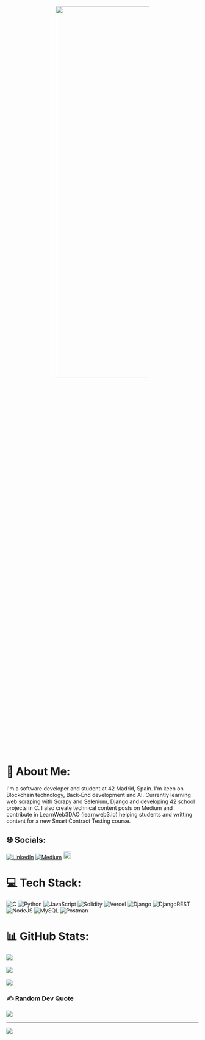 <div align="center">
<img src="https://rishavanand.github.io/static/images/greetings.gif" align="center" style="width: 70%; height: 50%" />
</div>  
  

# 💫 About Me:
I'm a software developer and student at 42 Madrid, Spain. I'm keen on Blockchain technology, Back-End development and AI. Currently learning web scraping with Scrapy and Selenium, Django and developing 42 school projects in C.
I also create technical content posts on Medium and contribute in LearnWeb3DAO (learnweb3.io) helping students and writting content for a new Smart Contract Testing course.


## 🌐 Socials:
[![LinkedIn](https://img.shields.io/badge/LinkedIn-%230077B5.svg?logo=linkedin&logoColor=white)](https://linkedin.com/in/carlosfiestas) [![Medium](https://img.shields.io/badge/Medium-12100E?logo=medium&logoColor=white)](https://medium.com/@carlosfiestas) 
<a href="https://profile.intra.42.fr/users/cfiestas" rel="nofollow">
	<img src="https://camo.githubusercontent.com/8a008c77daec47babe100b68f3e37121c4a3813c7f8535ed15fa48d6d4cde076/68747470733a2f2f696d672e736869656c64732e696f2f62616467652f496e7472612d3030303030303f7374796c653d666f722d7468652d6261646765266c6f676f3d3432266c6f676f436f6c6f723d7768697465" alt="IntraProfile" data-canonical-src="https://img.shields.io/badge/Intra-000000?style=for-the-badge&amp;logo=42&amp;logoColor=white" style="height: 20px; border-radius: 3px!important;">
</a>

# 💻 Tech Stack:
![C](https://img.shields.io/badge/c-%2300599C.svg?style=for-the-badge&logo=c&logoColor=white) ![Python](https://img.shields.io/badge/python-3670A0?style=for-the-badge&logo=python&logoColor=ffdd54) ![JavaScript](https://img.shields.io/badge/javascript-%23323330.svg?style=for-the-badge&logo=javascript&logoColor=%23F7DF1E) ![Solidity](https://img.shields.io/badge/Solidity-%23363636.svg?style=for-the-badge&logo=solidity&logoColor=white) ![Vercel](https://img.shields.io/badge/vercel-%23000000.svg?style=for-the-badge&logo=vercel&logoColor=white) ![Django](https://img.shields.io/badge/django-%23092E20.svg?style=for-the-badge&logo=django&logoColor=white) ![DjangoREST](https://img.shields.io/badge/DJANGO-REST-ff1709?style=for-the-badge&logo=django&logoColor=white&color=ff1709&labelColor=gray) ![NodeJS](https://img.shields.io/badge/node.js-6DA55F?style=for-the-badge&logo=node.js&logoColor=white) ![MySQL](https://img.shields.io/badge/mysql-%2300f.svg?style=for-the-badge&logo=mysql&logoColor=white) ![Postman](https://img.shields.io/badge/Postman-FF6C37?style=for-the-badge&logo=postman&logoColor=white)
# 📊 GitHub Stats:
![](https://github-readme-stats.vercel.app/api?username=cfiestas6&theme=tokyonight&hide_border=true&include_all_commits=true&count_private=true)<br/>
<br/>
![](https://github-readme-streak-stats.herokuapp.com/?user=cfiestas6&theme=tokyonight&hide_border=true)<br/>
<br/>
![](https://github-readme-stats.vercel.app/api/top-langs/?username=cfiestas6&theme=tokyonight&hide_border=true&include_all_commits=true&count_private=true&layout=compact)

### ✍️ Random Dev Quote
![](https://quotes-github-readme.vercel.app/api?type=horizontal&theme=tokyonight)

---
[![](https://visitcount.itsvg.in/api?id=cfiestas6&icon=0&color=5)](https://visitcount.itsvg.in)

